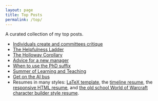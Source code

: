 ```yaml
---
layout: page
title: Top Posts
permalink: /top/
---
```


A curated collection of my top posts.

* [Individuals create and committees critique](https://sethholloway.com/individuals-create-committees-critique/)
* [The Helpfulness Ladder](https://sethholloway.com/helpfulness-ladder/)
* [The Holloway Corollary](https://sethholloway.com/holloway-corrollary-competent-and-content/)
* [Advice for a new manager](https://sethholloway.com/advice-for-a-new-manager/)
* [When to use the PhD suffix](https://sethholloway.com/when-to-use-the-phd-suffix/)
* [Summer of Learning and Teaching](https://sethholloway.com/summer-of-learning-and-teaching/)
* [Get on the AI bus](https://sethholloway.com/get-on-the-ai-bus/)
* Resumes in many styles: [LaTeX template](https://github.com/smholloway/resume/tree/master/latex), the [timeline resume](https://www.sethholloway.com/timelineResume.html), the [responsive HTML resume](https://www.sethholloway.com/resume.html), and [the old school World of Warcraft character builder style resume](https://sethholloway.com/alternativeResume.html).
